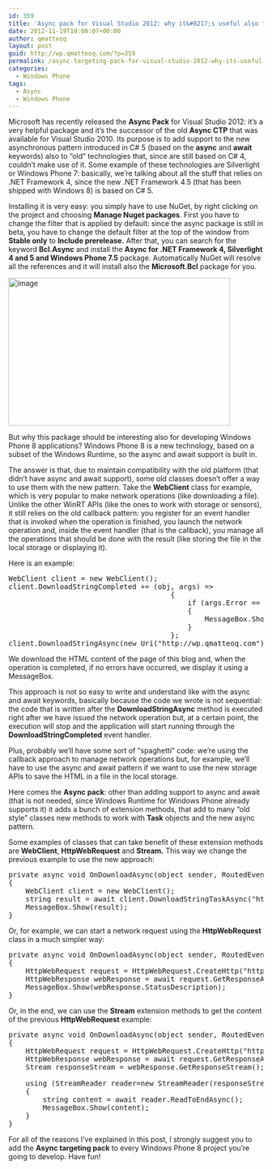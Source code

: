 ```yaml
---
id: 359
title: 'Async pack for Visual Studio 2012: why it&#8217;s useful also for Windows Phone 8 projects'
date: 2012-11-19T10:00:07+00:00
author: qmatteoq
layout: post
guid: http://wp.qmatteoq.com/?p=359
permalink: /async-targeting-pack-for-visual-studio-2012-why-its-useful-also-for-windows-phone-8-projects/
categories:
  - Windows Phone
tags:
  - Async
  - Windows Phone
---
```

Microsoft has recently released the **Async Pack** for Visual Studio 2012: it’s a very helpful package and it’s the successor of the old **Async CTP** that was available for Visual Studio 2010. Its purpose is to add support to the new asynchronous pattern introduced in C# 5 (based on the **async** and **await** keywords) also to “old” technologies that, since are still based on C# 4, couldn’t make use of it. Some example of these technologies are Silverlight or Windows Phone 7: basically, we’re talking about all the stuff that relies on .NET Framework 4, since the new .NET Framework 4.5 (that has been shipped with Windows 8) is based on C# 5.

Installing it is very easy: you simply have to use NuGet, by right clicking on the project and choosing **Manage Nuget packages**. First you have to change the filter that is applied by default: since the async package is still in beta, you have to change the default filter at the top of the window from **Stable only** to **Include prerelease.** After that, you can search for the keyword **Bcl.Async** and install the **Async for .NET Framework 4, Silverlight 4 and 5 and Windows Phone 7.5** package. Automatically NuGet will resolve all the references and it will install also the **Microsoft.Bcl** package for you.

[<img style="background-image: none; padding-top: 0px; padding-left: 0px; display: inline; padding-right: 0px; border-width: 0px;" title="image" src="https://i0.wp.com/qmatteoq-en.azurewebsites.net/wp-content/uploads/2012/11/image_thumb.png?resize=438%2C292" alt="image" width="438" height="292" border="0" data-recalc-dims="1" />](https://i1.wp.com/qmatteoq-en.azurewebsites.net/wp-content/uploads/2012/11/image.png)

But why this package should be interesting also for developing Windows Phone 8 applications? Windows Phone 8 is a new technology, based on a subset of the Windows Runtime, so the async and await support is built in.

The answer is that, due to maintain compatibility with the old platform (that didn’t have async and await support), some old classes doesn’t offer a way to use them with the new pattern. Take the **WebClient** class for example, which is very popular to make network operations (like downloading a file). Unlike the other WinRT APIs (like the ones to work with storage or sensors), it still relies on the old callback pattern: you register for an event handler that is invoked when the operation is finished, you launch the network operation and, inside the event handler (that is the callback), you manage all the operations that should be done with the result (like storing the file in the local storage or displaying it).

Here is an example:

<pre class="brush: csharp;">WebClient client = new WebClient();
client.DownloadStringCompleted += (obj, args) =&gt;
                                      {
                                          if (args.Error == null)
                                          {
                                              MessageBox.Show(args.Result);
                                          }
                                      };
client.DownloadStringAsync(new Uri("http://wp.qmatteoq.com"));</pre>

We download the HTML content of the page of this blog and, when the operation is completed, if no errors have occurred, we display it using a MessageBox.

This approach is not so easy to write and understand like with the async and await keywords, basically because the code we wrote is not sequential: the code that is written after the **DownloadStringAsync** method is executed right after we have issued the network operation but, at a certain point, the execution will stop and the application will start running through the **DownloadStringCompleted** event handler.

Plus, probably we’ll have some sort of “spaghetti” code: we’re using the callback approach to manage network operations but, for example, we’ll have to use the async and await pattern if we want to use the new storage APIs to save the HTML in a file in the local storage.

Here comes the **Async pack**: other than adding support to async and await (that is not needed, since Windows Runtime for Windows Phone already supports it) it adds a bunch of extension methods, that add to many “old style” classes new methods to work with **Task** objects and the new async pattern.

Some examples of classes that can take benefit of these extension methods are **WebClient**, **HttpWebRequest** and **Stream.** This way we change the previous example to use the new approach:

<pre class="brush: csharp;">private async void OnDownloadAsync(object sender, RoutedEventArgs e)
{
    WebClient client = new WebClient();
    string result = await client.DownloadStringTaskAsync("http://wp.qmatteoq.com");
    MessageBox.Show(result);
}</pre>

Or, for example, we can start a network request using the **HttpWebRequest** class in a much simpler way:

<pre class="brush: csharp;">private async void OnDownloadAsync(object sender, RoutedEventArgs e)
{
    HttpWebRequest request = HttpWebRequest.CreateHttp("http://wp.qmatteoq.com");
    HttpWebResponse webResponse = await request.GetResponseAsync() as HttpWebResponse;
    MessageBox.Show(webResponse.StatusDescription);
}</pre>

Or, in the end, we can use the **Stream** extension methods to get the content of the previous **HttpWebRequest** example:

<pre class="brush: csharp;">private async void OnDownloadAsync(object sender, RoutedEventArgs e)
{
    HttpWebRequest request = HttpWebRequest.CreateHttp("http://wp.qmatteoq.com");
    HttpWebResponse webResponse = await request.GetResponseAsync() as HttpWebResponse;
    Stream responseStream = webResponse.GetResponseStream();

    using (StreamReader reader=new StreamReader(responseStream))
    {
        string content = await reader.ReadToEndAsync();
        MessageBox.Show(content);
    }
}</pre>

For all of the reasons I’ve explained in this post, I strongly suggest you to add the **Async targeting pack** to every Windows Phone 8 project you’re going to develop. Have fun!